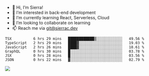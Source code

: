 - 👋 Hi, I’m Sierra!
- 👀 I’m interested in back-end development
- 🌱 I’m currently learning React, Serverless, Cloud
- 💞️ I’m looking to collaborate on learning
- 📫 Reach me via git@sierrac.dev

<!--START_SECTION:waka-->

```text
TSX          6 hrs 29 mins   ████████████▒░░░░░░░░░░░░   49.56 %
TypeScript   2 hrs 29 mins   ████▓░░░░░░░░░░░░░░░░░░░░   19.03 %
JavaScript   2 hrs 26 mins   ████▓░░░░░░░░░░░░░░░░░░░░   18.61 %
GraphQL      0 hrs 30 mins   █░░░░░░░░░░░░░░░░░░░░░░░░   03.78 %
JSX          0 hrs 28 mins   █░░░░░░░░░░░░░░░░░░░░░░░░   03.56 %
JSON         0 hrs 22 mins   ▓░░░░░░░░░░░░░░░░░░░░░░░░   02.79 %
```

<!--END_SECTION:waka-->


![](https://hit.yhype.me/github/profile?user_id=7351311)
